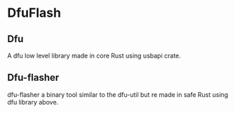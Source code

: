 # DfuFlash

## Dfu

A dfu low level library made in core Rust using usbapi crate.

## Dfu-flasher

dfu-flasher a binary tool similar to the dfu-util but re made in safe Rust using dfu library above.
